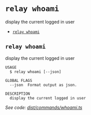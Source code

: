 `relay whoami`
==============

display the current logged in user

* [`relay whoami`](#relay-whoami)

## `relay whoami`

display the current logged in user

```
USAGE
  $ relay whoami [--json]

GLOBAL FLAGS
  --json  Format output as json.

DESCRIPTION
  display the current logged in user
```

_See code: [dist/commands/whoami.ts](https://github.com/relaypro/relay-cli/blob/v1.7.0/dist/commands/whoami.ts)_
